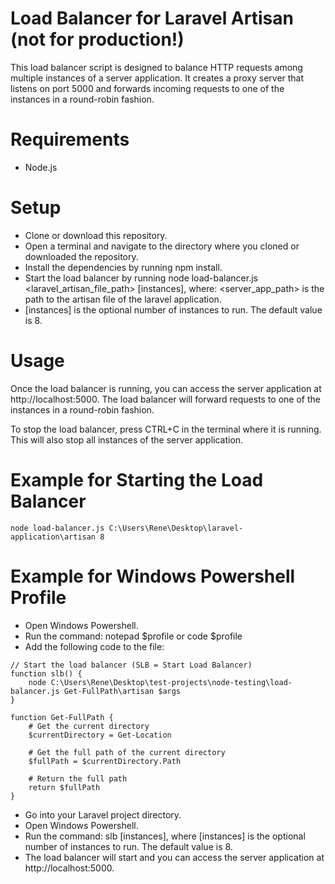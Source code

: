 # Load Balancer for Laravel Artisan (not for production!)
This load balancer script is designed to balance HTTP requests among multiple instances of a server application. 
It creates a proxy server that listens on port 5000 and forwards incoming requests to one of the instances in a round-robin fashion.

# Requirements
- Node.js

# Setup
- Clone or download this repository.
- Open a terminal and navigate to the directory where you cloned or downloaded the repository. 
- Install the dependencies by running npm install.
- Start the load balancer by running node load-balancer.js <laravel_artisan_file_path> [instances], where: <server_app_path> is the path to the artisan file of the laravel application.
- [instances] is the optional number of instances to run. The default value is 8.

# Usage
Once the load balancer is running, you can access the server application at http://localhost:5000. The load balancer will forward requests to one of the instances in a round-robin fashion.

To stop the load balancer, press CTRL+C in the terminal where it is running. This will also stop all instances of the server application.

# Example for Starting the Load Balancer

```code
node load-balancer.js C:\Users\Rene\Desktop\laravel-application\artisan 8
```

# Example for Windows Powershell Profile
- Open Windows Powershell.
- Run the command: notepad $profile or code $profile
- Add the following code to the file:
```code
// Start the load balancer (SLB = Start Load Balancer)
function slb() {
    node C:\Users\Rene\Desktop\test-projects\node-testing\load-balancer.js Get-FullPath\artisan $args
}

function Get-FullPath {
    # Get the current directory
    $currentDirectory = Get-Location

    # Get the full path of the current directory
    $fullPath = $currentDirectory.Path

    # Return the full path
    return $fullPath
}
```
- Go into your Laravel project directory.
- Open Windows Powershell.
- Run the command: slb [instances], where [instances] is the optional number of instances to run. The default value is 8.
- The load balancer will start and you can access the server application at http://localhost:5000.